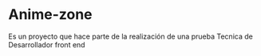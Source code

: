# Anime-zone

Es un proyecto que hace parte de la realización de una prueba Tecnica de Desarrollador front end
